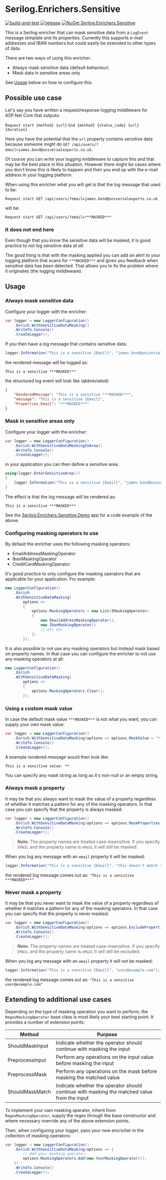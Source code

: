 # Serilog.Enrichers.Sensitive

[![build-and-test](https://github.com/serilog-contrib/Serilog.Enrichers.Sensitive/actions/workflows/dotnet.yml/badge.svg)](https://github.com/serilog-contrib/Serilog.Enrichers.Sensitive/actions/workflows/dotnet.yml) [![release](https://github.com/serilog-contrib/Serilog.Enrichers.Sensitive/actions/workflows/release.yml/badge.svg)](https://github.com/serilog-contrib/Serilog.Enrichers.Sensitive/actions/workflows/release.yml) [![NuGet Serilog.Enrichers.Sensitive](https://buildstats.info/nuget/Serilog.Enrichers.Sensitive)](https://www.nuget.org/packages/Serilog.Enrichers.Sensitive/)

This is a Serilog enricher that can mask sensitive data from a `LogEvent` message template and its properties. Currently this supports e-mail addresses and IBAN numbers but could easily be extended to other types of data.

There are two ways of using this enricher:

- Always mask sensitive data (default behaviour)
- Mask data in sensitive areas only

See [Usage](#usage) below on how to configure this.

## Possible use case

Let's say you have written a request/response logging middleware for ASP.Net Core that outputs:

`Request start {method} {url}`
`End {method} {status_code} {url} {duration}`

Here you have the potential that the `url` property contains sensitive data because someone might do `GET /api/users/?email=james.bond@universalexports.co.uk`.

Of course you can write your logging middleware to capture this and that may be the best place in this situation. However there might be cases where you don't know this is likely to happen and then you end up with the e-mail address in your logging platform.

When using this enricher what you will get is that the log message that used to be:

`Request start GET /api/users/?email=james.bond@universalexports.co.uk`

will be:

`Request start GET /api/users/?email=***MASKED***`

### It does not end here

Even though that you know the sensitive data will be masked, it is good practice to not log sensitive data *at all*.

The good thing is that with the masking applied you can add an alert to your logging platform that scans for `***MASKED***` and gives you feedback when sensitive data has been detected. That allows you to fix the problem where it originates (the logging middleware).

## Usage

### Always mask sensitive data

Configure your logger with the enricher:

```csharp
var logger = new LoggerConfiguration()
    .Enrich.WithSensitiveDataMasking()
    .WriteTo.Console()
    .CreateLogger();
```

If you then have a log message that contains sensitive data:

```csharp
logger.Information("This is a sensitive {Email}", "james.bond@universalexports.co.uk");
```

the rendered message will be logged as:

`This is a sensitive ***MASKED***`

the structured log event will look like (abbreviated):

```json
{
    "RenderedMessage": "This is a sensitive ***MASKED***",
    "message": "This is a sensitive {Email}",
    "Properties.Email": "***MASKED***"
}
```

### Mask in sensitive areas only

Configure your logger with the enricher:

```csharp
var logger = new LoggerConfiguration()
    .Enrich.WithSensitiveDataMaskingInArea()
    .WriteTo.Console()
    .CreateLogger();
```

in your application you can then define a sensitive area:

```csharp
using(logger.EnterSensitiveArea())
{
    logger.Information("This is a sensitive {Email}", "james.bond@universalexports.co.uk");
}
```

The effect is that the log message will be rendered as:

`This is a sensitive ***MASKED***`

See the [Serilog.Enrichers.Sensitive.Demo](src/Serilog.Enrichers.Sensitive.Demo/Program.cs) app for a code example of the above.

### Configuring masking operators to use

By default the enricher uses the following masking operators:

- EmailAddressMaskingOperator
- IbanMaskingOperator
- CreditCardMaskingOperator

It's good practice to only configure the masking operators that are applicable for your application. For example:

```csharp
new LoggerConfiguration()
    .Enrich
    .WithSensitiveDataMasking(
        options =>
        {
            options.MaskingOperators = new List<IMaskingOperator> 
            {
                new EmailAddressMaskingOperator(),
                new IbanMaskingOperator()
                // etc etc
            };
        });
```

It is also possible to not use any masking operators but instead mask based on property names. In that case you can configure the enricher to not use any masking operators at all:

```csharp
new LoggerConfiguration()
    .Enrich
    .WithSensitiveDataMasking(
        options =>
        {
            options.MaskingOperators.Clear();
        });
```

### Using a custom mask value

In case the default mask value `***MASKED***` is not what you want, you can supply your own mask value:

```csharp
var logger = new LoggerConfiguration()
    .Enrich.WithSensitiveDataMasking(options => options.MaskValue = "**")
    .WriteTo.Console()
    .CreateLogger();
```

A example rendered message would then look like:

`This is a sensitive value: **`

You can specify any mask string as long as it's non-null or an empty string.

### Always mask a property

It may be that you always want to mask the value of a property regardless of whether it matches a pattern for any of the masking operators. In that case you can specify that the property is always masked:

```csharp
var logger = new LoggerConfiguration()
    .Enrich.WithSensitiveDataMasking(options => options.MaskProperties.Add("email"))
    .WriteTo.Console()
    .CreateLogger();
```

> **Note:** The property names are treated case-insensitive. If you specify `EMAIL` and the property name is `eMaIL` it will still be masked.

When you log any message with an `email` property it will be masked:

```csharp
logger.Information("This is a sensitive {Email}", "this doesn't match the regex at all");
```

the rendered log message comes out as: `"This is a sensitive ***MASKED***"`

### Never mask a property

It may be that you never want to mask the value of a property regardless of whether it matches a pattern for any of the masking operators. In that case you can specify that the property is never masked:

```csharp
var logger = new LoggerConfiguration()
    .Enrich.WithSensitiveDataMasking(options => options.ExcludeProperties.Add("email"))
    .WriteTo.Console()
    .CreateLogger();
```

> **Note:** The property names are treated case-insensitive. If you specify `EMAIL` and the property name is `eMaIL` it will still be excluded.

When you log any message with an `email` property it will not be masked:

```csharp
logger.Information("This is a sensitive {Email}", "user@example.com");
```

the rendered log message comes out as: `"This is a sensitive user@example.com"`


## Extending to additional use cases

Depending on the type of masking operation you want to perform, the `RegexMaskingOperator` base class is most likely your best starting point. It provides a number of extension points:

| Method | Purpose |
|--------|---------|
| ShouldMaskInput | Indicate whether the operator should continue with masking the input |
| PreprocessInput | Perform any operations on the input value before masking the input |
| PreprocessMask | Perform any operations on the mask before masking the matched value | 
| ShouldMaskMatch | Indicate whether the operator should continue with masking the matched value from the input | 

To implement your own masking operator, inherit from `RegexMaskingOperator`, supply the regex through the base constructor and where necessary override any of the above extension points.

Then, when configuring your logger, pass your new encricher in the collection of masking operators:

```csharp
var logger = new LoggerConfiguration()
    .Enrich.WithSensitiveDataMasking(options => {
        // Add your masking operator:
        options.MaskingOperators.Add(new YourMaskingOperator());
    })
    .WriteTo.Console()
    .CreateLogger();
```
